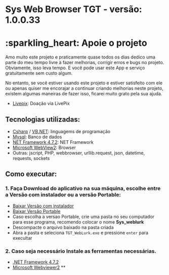 # Sys Web Browser TGT - versão: 1.0.0.33

# :sparkling\_heart: Apoie o projeto

Amo muito este projeto e praticamente quase todos os dias dedico uma parte do meu tempo livre à fazer melhorias, corrigir erros e bugs no projeto. Obviamente, isso leva tempo. E você pode usar este App e serviço gratuitamente sem custo algum.

No entanto, se você estiver usando este projeto e estiver satisfeito com ele ou apenas quiser me encorajar a continuar criando melhorias neste projeto, existem algumas maneiras de fazer isso, ficarei muito grato pela sua ajuda. 

* [Livepix](https://livepix.gg/maddaniel1): Doação via LivePix
## Tecnologias utilizadas:

* [Csharp](https://learn.microsoft.com/pt-br/dotnet/csharp/tour-of-csharp/) / [VB.NET](https://learn.microsoft.com/pt-br/dotnet/visual-basic/): linguagems de programação
* [Mysql](https://dev.mysql.com/doc/): Banco de dados
* [NET Framework 4.7.2](https://dotnet.microsoft.com/en-us/download/dotnet-framework/thank-you/net472-web-installer): NET Framework
* [Microsoft WebView2](https://developer.microsoft.com/en-us/microsoft-edge/webview2/#download-section): Browser
* Outras: jscript, PHP, webbrowser, urllib.request, json, datetime, requests, sockets

## Como executar:


### **1. Faça Download do aplicativo na sua máquina, escolhe entre a Versão com instalador ou a versão Portable:**

* [Baixar Versão com instalador](https://thegoldenteam.live/weblurk)
* [Baixar Versão Portable](https://github.com/danielnerytondo/SysBrowserWL_TGT/releases/tag/TGT_SysBrowserWL10033p)
* Caso escolha a versao Portable, crie uma pasta no seu computador para esse programa, recomendo colocar o nome **Sys_weblurk**
* Descompacte o arquivo baixado na pasta criada
* Abra a pasta  e seleciona `TGT_WebLurk.exe` e pressione `enter` para execultar

### **2. Caso seja necessário Instale as ferramentas necessárias.**

*  [.NET Framework 4.7.2](https://dotnet.microsoft.com/en-us/download/dotnet-framework/thank-you/net472-web-installer) 
*  [Microsoft Webviewer2](https://developer.microsoft.com/en-us/microsoft-edge/webview2/#download-section) **


